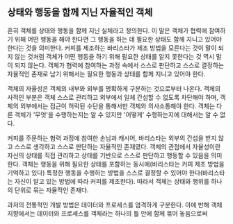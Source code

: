 ## 상태와 행동을 함께 지닌 자율적인 객체
흔히 객체를 상태와 행동을 함께 지닌 실체라고 정의한다. 이 말은 객체가 협력에 참여하기 위해 어떤 행동을 해야 한다면 그 행동을 하는 데 필요한 상태도 함께 지니고 있어야 한다는 것을 의미한다. 커피를 제조하는 바리스타가 제조 방법을 모른다는 것이 말이 되지 않는 것처럼 객체가 어떤 행동을 하기 위해 필요한 상태를 알지 못한다는 것 역시 말이 되지 않는다. 객체가 협력에 참여하는 과정 속에서 스스로 판단하고 스스로 결정하는 자율적인 존재로 남기 위해서는 필요한 행동과 상태를 함께 지니고 있어야 한다.

객체의 자율성은 객체의 내부와 외부를 명확하게 구분하는 것으로부터 나온다. 객체의 사적인 부분은 객체 스스로 관리하고 외부에서 일체 간섭할 수 없도록 차단해야 하며, 객체의 외부에서는 접근이 허락된 수단을 통해서만 객체와 의사소통해야 한다. 객체는 다른 객체가 '무엇'을 수행하는지는 알 수 있지만 '어떻게' 수행하는지에 대해서는 알 수 없다. 

커피를 주문하는 협력 과정에 참여한 손님과 캐시어, 바리스타는 외부의 간섭을 받지 않고 스스로 생각하고 스스로 판단하는 자율적인 존재였다. 객체의 관점에서 자율성이란 자신의 상태를 직접 관리하고 상태를 기반으로 스스로 판단하고 행동할 수 있음을 의미한다. 객체는 행동을 위해 필요한 상태를 포함하는 동시에(바리스타는 커피 제조 방법을 기억하고 있다) 특정한 행동을 수행하는 방법을 스스로 결정할 수 있어야 한다(바리스타는 자신이 알고 있는 방법에 따라 커피를 제조한다). 따라서 객체는 상태와 행위를 하나의 단위로 묶는 자율적인 존재다.

과저의 전통적인 개발 방법은 데이터와 프로세스를 엄격하게 구분한다. 이에 반해 객체지향에서는 데이터와 프로세스를 객체라는 하나의 틀 안에 함께 묶어 놓음으로써 